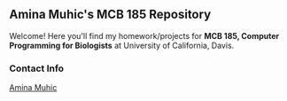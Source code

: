 ## Amina Muhic's MCB 185 Repository

Welcome! Here you'll find my homework/projects for **MCB 185, Computer Programming for 
Biologists** at University of California, Davis.

### Contact Info
[Amina Muhic](mailto:aamuhic@ucdavis.edu)
